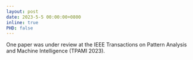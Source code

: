 ```yaml
---
layout: post
date: 2023-5-5 00:00:00+0800
inline: true
PHD: false
---
```

One paper was under review at the IEEE Transactions on Pattern Analysis and Machine Intelligence (TPAMI 2023). 

